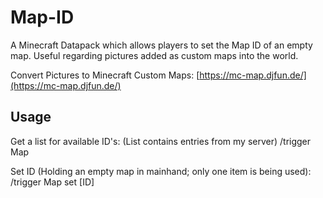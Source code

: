 # Map-ID
A Minecraft Datapack which allows players to set the Map ID of an empty map.
Useful regarding pictures added as custom maps into the world.

Convert Pictures to Minecraft Custom Maps: [https://mc-map.djfun.de/](https://mc-map.djfun.de/)

## Usage
Get a list for available ID's: (List contains entries from my server)
  /trigger Map

Set ID (Holding an empty map in mainhand; only one item is being used):
  /trigger Map set [ID]
